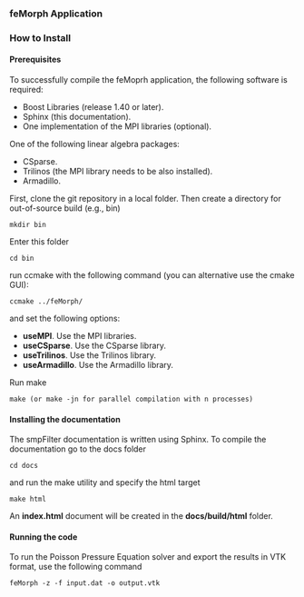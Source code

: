 ### feMorph Application

### How to Install

#### Prerequisites

To successfully compile the feMoprh application, the following software is required:

- Boost Libraries (release 1.40 or later).
- Sphinx (this documentation).
- One implementation of the MPI libraries (optional).

One of the following linear algebra packages:

- CSparse.
- Trilinos (the MPI library needs to be also installed).
- Armadillo.

First, clone the git repository in a local folder. Then create a directory for out-of-source build (e.g., bin)

```
mkdir bin
```

Enter this folder

```
cd bin
```

run ccmake with the following command (you can alternative use the cmake GUI): 

```
ccmake ../feMorph/
```

and set the following options:

- **useMPI**. Use the MPI libraries.
- **useCSparse**. Use the CSparse library.
- **useTrilinos**. Use the Trilinos library.
- **useArmadillo**. Use the Armadillo library.

Run make 

```
make (or make -jn for parallel compilation with n processes)
```

#### Installing the documentation

The smpFilter documentation is written using Sphinx. To compile the documentation go to the docs folder

```
cd docs
```

and run the make utility and specify the html target

```
make html
```

An **index.html** document will be created in the **docs/build/html** folder.

#### Running the code

To run the Poisson Pressure Equation solver and export the results in VTK format, use the following command

```
feMorph -z -f input.dat -o output.vtk
```
